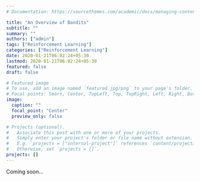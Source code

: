 ```yaml
---
# Documentation: https://sourcethemes.com/academic/docs/managing-content/

title: "An Overview of Bandits"
subtitle: ""
summary: ""
authors: ["admin"]
tags: ["Reinforcement Learning"]
categories: ["Reinforcement Learning"]
date: 2020-01-21T06:02:24+05:30
lastmod: 2020-01-21T06:02:24+05:30
featured: false
draft: false

# Featured image
# To use, add an image named `featured.jpg/png` to your page's folder.
# Focal points: Smart, Center, TopLeft, Top, TopRight, Left, Right, BottomLeft, Bottom, BottomRight.
image:
  caption: ""
  focal_point: "Center"
  preview_only: false

# Projects (optional).
#   Associate this post with one or more of your projects.
#   Simply enter your project's folder or file name without extension.
#   E.g. `projects = ["internal-project"]` references `content/project/deep-learning/index.md`.
#   Otherwise, set `projects = []`.
projects: []
---
```

Coming soon...